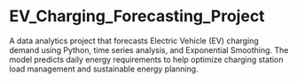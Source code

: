 # EV_Charging_Forecasting_Project
A data analytics project that forecasts Electric Vehicle (EV) charging demand using Python, time series analysis, and Exponential Smoothing. The model predicts daily energy requirements to help optimize charging station load management and sustainable energy planning.
